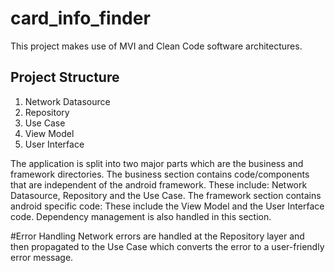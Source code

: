 # card_info_finder

This project makes use of MVI and Clean Code software architectures.

## Project Structure
1. Network Datasource
2. Repository
3. Use Case
4. View Model
5. User Interface

The application is split into two major parts which are the business and framework directories. 
The business section contains code/components that are independent
of the android framework. These include: Network Datasource, Repository and the Use Case.
The framework section contains android specific code: These include the View Model and the User Interface code. Dependency management is also handled in this section.

#Error Handling
Network errors are handled at the Repository layer and then propagated to the Use Case which converts the error to a user-friendly error message.



